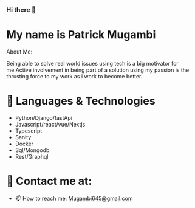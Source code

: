 ### Hi there 👋

# My name is Patrick Mugambi
<!--
**Mugambi645/Mugambi645** is a ✨ _special_ ✨ repository because its `README.md` (this file) appears on your GitHub profile.
-->
About Me:

Being able to solve real world issues using tech is a big motivator for me.Active involvement in being part of a solution using my passion is the thrusting force to my work as i work to become better.

# 🔭 Languages & Technologies

 - Python/Django/fastApi
 - Javascript/react/vue/Nextjs
 - Typescript
 - Sanity
 - Docker
 - Sql/Mongodb
 - Rest/Graphql
 


# 💬 Contact me at:
- 📫 How to reach me: Mugambi645@gmail.com

